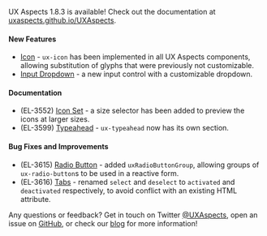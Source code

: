 UX Aspects 1.8.3 is available! Check out the documentation at [uxaspects.github.io/UXAspects](https://uxaspects.github.io/UXAspects).

#### New Features
* [Icon](https://uxaspects.github.io/UXAspects/#/components/icons#icon) - `ux-icon` has been implemented in all UX Aspects components, allowing substitution of glyphs that were previously not customizable.
* [Input Dropdown](https://uxaspects.github.io/UXAspects/#/components/input-controls#input-dropdown) - a new input control with a customizable dropdown.

#### Documentation
* (EL-3552) [Icon Set](https://uxaspects.github.io/UXAspects/#/css/icons#ux-icons) - a size selector has been added to preview the icons at larger sizes.
* (EL-3599) [Typeahead](https://uxaspects.github.io/UXAspects/#/components/input-controls#typeahead) - `ux-typeahead` now has its own section.

#### Bug Fixes and Improvements
* (EL-3615) [Radio Button](https://uxaspects.github.io/UXAspects/#/components/input-controls#radio-button) - added `uxRadioButtonGroup`, allowing groups of `ux-radio-button`s to be used in a reactive form.
* (EL-3616) [Tabs](https://uxaspects.github.io/UXAspects/#/components/tabs#tabs) - renamed `select` and `deselect` to `activated` and `deactivated` respectively, to avoid conflict with an existing HTML attribute.

Any questions or feedback? Get in touch on Twitter [@UXAspects](https://twitter.com/UXAspects), open an issue on [GitHub](https://github.com/UXAspects/UXAspects/issues), or check our [blog](https://uxaspects.github.io/UXAspects/#/blog) for more information!

